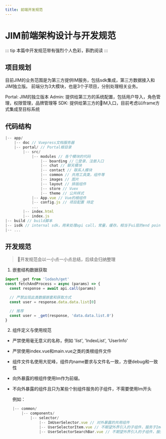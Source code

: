 ```yaml
---
title: 前端开发规范
---
```


# JIM前端架构设计与开发规范

::: tip
本篇中开发规范带有强烈个人色彩，斟酌阅读
:::

## 项目规划
目前JIM的业务范围是为第三方提供IM服务，包括sdk集成，第三方数据接入和JIM独立版。
前端分为3大模块，也是3个子项目，分别处理相关业务。

Portal: JIM的独立版本
Admin: 提供给第三方的系统配置，包括用户导入，角色管理，权限管理，品牌管理等
SDK: 提供给第三方的IM入口，目前考虑以iframe方式集成至目标系统


## 代码结构

``` js
|-- app/
    |-- doc // Vuepress文档服务器
    |-- portal/ // Portal根目录
        |-- src/
            |-- modules // 各个模块的代码
                |-- boarding // 登录、注册入口
                |-- chat // 聊天模块
                |-- contact // 联系人模块
                |-- common // 共用工具类，组件等
                |-- images // 图片
                |-- layout // 排版组件
                |-- store // Vuex
                |-- theme // 公共样式
            |-- App.vue // Vue的根组件
            |-- config.js // 项目配置 待定
            ...
        |-- index.html
        |-- index.js
|-- build // build脚本
|-- isdk // internal sdk，用来处理api call，常量，缓存。相当于ui层的end point
|-- ...
```

## 开发规范
> 开发规范会以一小点一小点总结，后续会归纳整理
1. 嵌套结构数据获取
``` ts
import _get from 'lodash/get'
const fetchAndProcess = async (params) => {
  const response = await api.call(params)

  // 严禁出现此类数据嵌套和获取方式
  const user = response.data.data.list[0]

  // 推荐
  const user = _get(response, 'data.data.list.0')
}
```

2. 组件定义与使用规范
* 严禁使用毫无意义的名称，例如 'list', 'IndexList', 'UserInfo'
* 严禁使用index.vue和main.vue之类的类根组件文件
* 组件文件名使用大驼峰，组件内name要求与文件名一致，方便debug和一致性
* 向外暴露的根组件使用Im作为前缀。
* 不向外暴露的组件且只为某些个别组件服务的子组件，不需要使用Im开头

  例如：
  ```js
  |-- common/
      |-- components/
          |-- selector/
              |-- ImUserSelector.vue // 对外暴露的共用组件
              |-- UserSelectorItem.vue // 不期望外界引入的子组件，服务于ImUserSelector
              |-- UserSelectorSearchBar.vue // 不期望外界引入的子组件，服务于ImUserSelector
  ```
